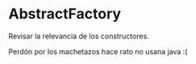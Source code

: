 # AbstractFactory


Revisar la relevancia de los constructores.

Perdón por los machetazos hace rato no usana java :(
